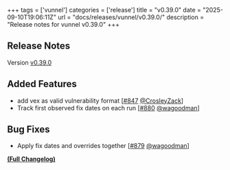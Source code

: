 +++
tags = ['vunnel']
categories = ['release']
title = "v0.39.0"
date = "2025-09-10T19:06:11Z"
url = "docs/releases/vunnel/v0.39.0/"
description = "Release notes for vunnel v0.39.0"
+++

## Release Notes

Version [v0.39.0](https://github.com/anchore/vunnel/releases/tag/v0.39.0)

## Added Features

- add vex as valid vulnerability format [[#847](https://github.com/anchore/vunnel/pull/847) [@CrosleyZack](https://github.com/CrosleyZack)]
- Track first observed fix dates on each run [[#880](https://github.com/anchore/vunnel/pull/880) [@wagoodman](https://github.com/wagoodman)]

## Bug Fixes

- Apply fix dates and overrides together [[#879](https://github.com/anchore/vunnel/pull/879) [@wagoodman](https://github.com/wagoodman)]

**[(Full Changelog)](https://github.com/anchore/vunnel/compare/v0.38.3...v0.39.0)**
